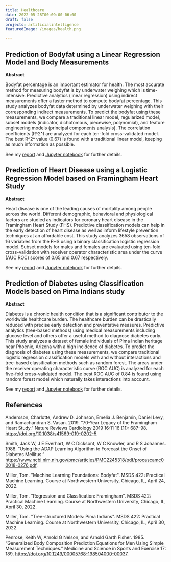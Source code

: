 ```yaml
---
title: Healthcare
date: 2022-05-28T00:09:00-06:00
draft: false
projects: artificialintelligence
featuredImage: /images/health.png

---
```


## Prediction of Bodyfat using a Linear Regression Model and Body Measurements
**Abstract**

Bodyfat percentage is an important estimator for health. The most accurate method for measuring bodyfat is by underwater weighing which is time-intensive. Predictive analytics (linear regression) using indirect measurements offer a faster method to compute bodyfat percentage. This study analyzes bodyfat data determined by underwater weighing with their corresponding indirect measurements. To predict the bodyfat using these measurements, we compare a traditional linear model, regularized model, subset models (indicator, dichotomous, piecewise, polynomial), and feature engineering models (principal components analysis). The correlation coefficients (R^2^) are analyzed for each ten-fold cross-validated model. The best R^2^ value (0.67) is found with a traditional linear model, keeping as much information as possible.

See my [report](/docs/saraogee-research-report1-2.pdf) <i class="fa-solid fa-arrow-up-right-from-square"></i> and [Jupyter notebook](/docs/Assignment1.html) <i class="fa-solid fa-arrow-up-right-from-square"></i> for further details. 

## Prediction of Heart Disease using a Logistic Regression Model based on Framingham Heart Study
**Abstract**

Heart disease is one of the leading causes of mortality among people across the world. Different demographic, behavioral and physiological factors are studied as indicators for coronary heart disease in the Framingham Heart Study (FHS). Predictive classification models can help in the early detection of heart disease as well as inform lifestyle prevention techniques at an affordable cost. This study analyzes 3658 observations of 16 variables from the FHS using a binary classification logistic regression model. Subset models for males and females are evaluated using ten-fold cross-validation with receiver operator characteristic area  under the curve (AUC ROC) scores of 0.65 and 0.67 respectively.

See my [report](/docs/saraogee-research-report2.pdf) <i class="fa-solid fa-arrow-up-right-from-square"></i> and [Jupyter notebook](/docs/Assignment2.html) <i class="fa-solid fa-arrow-up-right-from-square"></i> for further details.

## Prediction of Diabetes using Classification Models based on Pima Indians study
**Abstract**

Diabetes is a chronic health condition that is a significant contributor to the worldwide healthcare burden. The healthcare burden can be drastically reduced with precise early detection and preventative measures. Predictive analytics (tree-based methods) using medical measurements including glucose level and others offer a useful method to diagnose diabetes early. This study analyzes a dataset of female individuals of Pima Indian heritage near Phoenix, Arizona with a high incidence of diabetes. To predict the diagnosis of diabetes using these measurements, we compare traditional logistic regression classification models with and without interactions and tree-based
classification methods such as random forest. The areas under the receiver operating characteristic curve (ROC AUC) is analyzed for each five-fold cross-validated model. The best ROC AUC of 0.84 is found using random forest model which naturally takes interactions into account.

See my [report](/docs/saraogee-research-report3.pdf) <i class="fa-solid fa-arrow-up-right-from-square"></i> and [Jupyter notebook](/docs/Assignment3.html) <i class="fa-solid fa-arrow-up-right-from-square"></i> for further details. 

## References

Andersson, Charlotte, Andrew D. Johnson, Emelia J. Benjamin, Daniel Levy, and Ramachandran S. Vasan. 2019. “70-Year Legacy of the Framingham Heart Study.” Nature Reviews Cardiology 2019 16:11 16 (11): 687–98. https://doi.org/10.1038/s41569-019-0202-5.

Smith, Jack W, J E Everhart, W C Dicksont, W C Knowler, and R S Johannes. 1988. “Using the ADAP Learning Algorithm to Forecast the Onset of Diabetes Mellitus.” https://www.ncbi.nlm.nih.gov/pmc/articles/PMC2245318/pdf/procascamc00018-0276.pdf.

Miller, Tom. "Machine Learning Foundations: Bodyfat". MSDS 422: Practical Machine Learning. Course at Northwestern University, Chicago, IL, April 24, 2022.

Miller, Tom. "Regression and Classfication: Framingham". MSDS 422: Practical Machine Learning. Course at Northwestern University, Chicago, IL, April 30, 2022.

Miller, Tom. "Tree-structured Models: Pima Indians". MSDS 422: Practical Machine Learning. Course at Northwestern University, Chicago, IL, April 30, 2022.

Penrose, Keith W, Arnold G Nelson, and Arnold Garth Fisher. 1985. “Generalized Body Composition Prediction Equations for Men Using Simple Measurement Techniques.” Medicine and Science in Sports and Exercise 17: 189. https://doi.org/10.1249/00005768-198504000-00037.